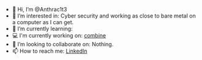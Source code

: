 - 👋 Hi, I’m @Anthrac1t3
- 👀 I’m interested in: Cyber security and working as close to bare metal on a computer as I can get.
- 🌱 I’m currently learning: 
- 💻 I'm currently working on: [combine](https://github.com/Anthrac1t3/combine)
- 💞️ I’m looking to collaborate on: Nothing.
- 📫 How to reach me: [LinkedIn](https://www.linkedin.com/in/cole-holub-549396164/)

<!---
Anthrac1t3/Anthrac1t3 is a ✨ special ✨ repository because its `README.md` (this file) appears on your GitHub profile.
You can click the Preview link to take a look at your changes.
--->
